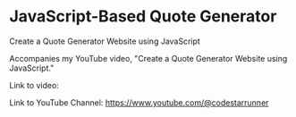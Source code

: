 # JavaScript-Based Quote Generator
Create a Quote Generator Website using JavaScript

Accompanies my YouTube video, "Create a Quote Generator Website using JavaScript."

Link to video:


Link to YouTube Channel:
https://www.youtube.com/@codestarrunner
